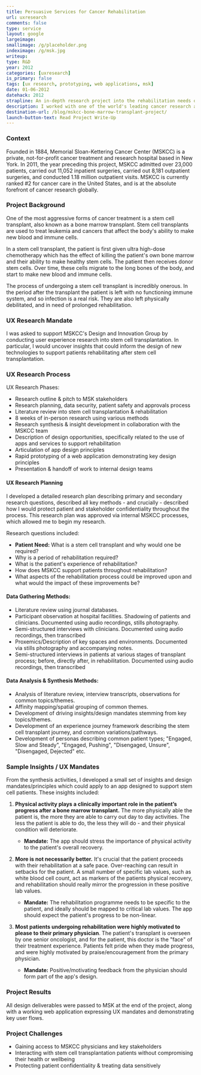 ```yaml
---
title: Persuasive Services for Cancer Rehabilitation
url: uxresearch
comments: false
type: service
layout: google
largeimage: 
smallimage: /g/placeholder.png
indeximage: /g/msk.jpg
writeup: 
type: R&D
year: 2012
categories: [uxresearch]
is_primary: false
tags: [ux research, prototyping, web applications, msk]
date: 01-06-2012
datehack: 2012
strapline: An in-depth research project into the rehabilitation needs of bone marrow transplant patients
description: I worked with one of the world's leading cancer research and treatment hospitals, Memorial Sloan Kettering Cancer Center, to investigate and improve the period of rehabilitation that follows a bone marrow transplant. 
destination-url: /blog/mskcc-bone-marrow-transplant-project/
launch-button-text: Read Project Write-Up
---
```

<!--<iframe src="http://player.vimeo.com/video/42204358?color=f0d000" width="700" height="394" frameborder="0" webkitAllowFullScreen mozallowfullscreen allowFullScreen> </iframe>-->

### Context

Founded in 1884, Memorial Sloan-Kettering Cancer Center (MSKCC) is a private, not-for-profit cancer treatment and research hospital based in New York. In 2011, the year preceding this project, MSKCC admitted over 23,000 patients, carried out 11,052 inpatient surgeries, carried out 8,181 outpatient surgeries, and conducted 1.18 million outpatient visits. MSKCC is currently ranked #2 for cancer care in the United States, and is at the absolute forefront of cancer research globally. 

### Project Background

One of the most aggressive forms of cancer treatment is a stem cell transplant, also known as a bone marrow transplant. Stem cell transplants are used to treat leukemia and cancers that affect the body's ability to make new blood and immune cells. 

In a stem cell transplant, the patient is first given ultra high-dose chemotherapy which has the effect of killing the patient's own bone marrow and their ability to make healthy stem cells. The patient then receives donor stem cells. Over time, these cells migrate to the long bones of the body, and start to make new blood and immune cells. 

The process of undergoing a stem cell transplant is incredibly onerous. In the period after the transplant the patient is left with no functioning immune system, and so infection is a real risk. They are also left physically debilitated, and in need of prolonged rehabilitation. 

### UX Research Mandate

I was asked to support MSKCC's Design and Innovation Group by conducting user experience research into stem cell transplantation. In particular, I would uncover insights that could inform the design of new technologies to support patients rehabilitating after stem cell transplantation. 

### UX Research Process

UX Research Phases:

* Research outline & pitch to MSK stakeholders
* Research planning, data security, patient safety and approvals process
* Literature review into stem cell transplantation & rehabilitation
* 8 weeks of in-person research using various methods
* Research synthesis & insight development in collaboration with the MSKCC team
* Description of design opportunities, specifically related to the use of apps and services to support rehabilitation
* Articulation of app design principles
* Rapid prototyping of a web application demonstrating key design principles
* Presentation & handoff of work to internal design teams

#### UX Research Planning

I developed a detailed research plan describing primary and secondary research questions, described all key methods - and crucially - described how I would protect patient and stakeholder confidentiality throughout the process. This research plan was approved via internal MSKCC processes, which allowed me to begin my research. 

Research questions included: 

* <strong>Patient Need:</strong> What is a stem cell transplant and why would one be required? 
* Why is a period of rehabilitation required?
* What is the patient's experience of rehabilitation?
* How does MSKCC support patients throughout rehabilitation?
* What aspects of the rehabilitation process could be improved upon and what would the impact of these improvements be? 

#### Data Gathering Methods:

* Literature review using journal databases. 
* Participant observation at hospital facilities. Shadowing of patients and clinicians. Documented using audio recordings, stills photography.
* Semi-structured interviews with clinicians. Documented using audio recordings, then transcribed 
* Proxemics/Description of key spaces and environments. Documented via stills photography and accompanying notes.
* Semi-structured interviews in patients at various stages of transplant process; before, directly after, in rehabilitation. Documented using audio recordings, then transcribed

#### Data Analysis & Synthesis Methods:

* Analysis of literature review, interview transcripts, observations for common topics/themes. 
* Affinity mapping/spatial grouping of common themes.
* Development of driving insights/design mandates stemming from key topics/themes. 
* Development of an experience journey framework describing the stem cell transplant journey, and common variations/pathways.
* Development of personas describing common patient types; "Engaged, Slow and Steady", "Engaged, Pushing", "Disengaged, Unsure", "Disengaged, Dejected" etc.

### Sample Insights / UX Mandates

From the synthesis activities, I developed a small set of insights and design mandates/principles which could apply to an app designed to support stem cell patients. These insights included:

1.	**Physical activity plays a clinically important role in the patient’s progress after a bone marrow transplant.** The more physically able the patient is, the more they are able to carry out day to day activities. The less the patient is able to do, the less they will do - and their physical condition will deteriorate. 
	* **Mandate:** The app should stress the importance of physical activity to the patient's overall recovery.

2.	**More is not necessarily better.** It's crucial that the patient proceeds with their rehabilitation at a safe pace. Over-reaching can result in setbacks for the patient. A small number of specific lab values, such as white blood cell count, act as markers of the patients physical recovery, and rehabilitation should really mirror the progression in these positive lab values.
	* **Mandate:** The rehabilitation programme needs to be specific to the patient, and ideally should be mapped to critical lab values. The app should expect the patient's progress to be non-linear. 

3.	**Most patients undergoing rehabilitation were highly motivated to please to their primary physician**. The patient's transplant is overseen by one senior oncologist, and for the patient, this doctor is the "face" of their treatment experience. Patients felt pride when they made progress, and were highly motivated by praise/encouragement from the primary physician.
	* **Mandate:** Positive/motivating feedback from the physician should form part of the app's design. 


### Project Results

All design deliverables were passed to MSK at the end of the project, along with a working web application expressing UX mandates and demonstrating key user flows.

### Project Challenges
* Gaining access to MSKCC physicians and key stakeholders
* Interacting with stem cell transplantation patients without compromising their health or wellbeing
* Protecting patient confidentiality & treating data sensitively